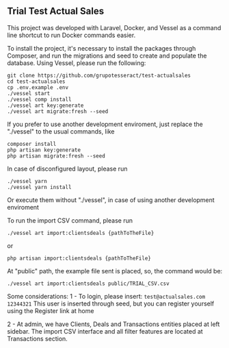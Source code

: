 ## Trial Test Actual Sales

This project was developed with Laravel, Docker, and Vessel as a command line shortcut to run Docker commands easier.

To install the project, it's necessary to install the packages through Composer, and run the migrations and seed to create and populate the database. Using Vessel, please run the following:

```
git clone https://github.com/grupotesseract/test-actualsales
cd test-actualsales
cp .env.example .env
./vessel start
./vessel comp install
./vessel art key:generate
./vessel art migrate:fresh --seed
```

If you prefer to use another development enviroment, just replace the "./vessel" to the usual commands, like 

```
composer install
php artisan key:generate
php artisan migrate:fresh --seed
```

In case of disconfigured layout, please run 

```
./vessel yarn
./vessel yarn install
```
Or execute them without "./vessel", in case of using another development enviroment


To run the import CSV command, please run

```
./vessel art import:clientsdeals {pathToTheFile}
```
or 

```
php artisan import:clientsdeals {pathToTheFile}
```

At "public" path, the example file sent is placed, so, the command would be:

```
./vessel art import:clientsdeals public/TRIAL_CSV.csv
```

Some considerations:
1 - To login, please insert:
    ```
    test@actualsales.com
    12344321
    ```
    This user is inserted through seed, but you can register yourself using the Register link at home

2 - At admin, we have Clients, Deals and Transactions entities placed at left sidebar. The import CSV interface and all filter features are located at Transactions section.



